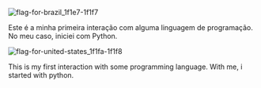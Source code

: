 ![flag-for-brazil_1f1e7-1f1f7](https://github.com/VSoares27/Hello-World-/assets/165816546/8ffe9a95-c3e5-46c4-8f7f-682c271d5b64)

Este é a minha primeira interação com alguma linguagem de programação. No meu caso, iniciei com Python.

![flag-for-united-states_1f1fa-1f1f8](https://github.com/VSoares27/Hello-World-/assets/165816546/dc484c59-dea7-4fb4-81a5-709f8475a02f)

This is my first interaction with some programming language. With me, i started with python.

